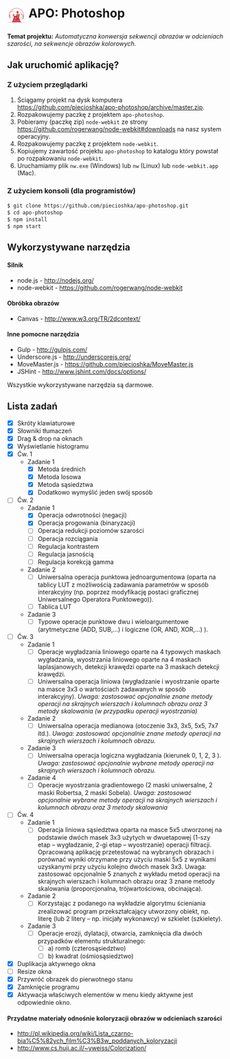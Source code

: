 # <img src="/images/wsisiz.png" align="top" alt="WSISIZ" /> APO: Photoshop

**Temat projektu:** _Automatyczna konwersja sekwencji obrazów w odcieniach szarości, na sekwencje obrazów kolorowych._

## Jak uruchomić aplikację?

### Z użyciem przeglądarki

1. Ściągamy projekt na dysk komputera https://github.com/piecioshka/apo-photoshop/archive/master.zip.
2. Rozpakowujemy paczkę z projektem `apo-photoshop`.
3. Pobieramy (paczkę zip) `node-webkit` ze strony https://github.com/rogerwang/node-webkit#downloads na nasz system operacyjny.
4. Rozpakowujemy paczkę z projektem `node-webkit`.
5. Kopiujemy zawartość projektu `apo-photoshop` to katalogu który powstał po rozpakowaniu `node-webkit`.
6. Uruchamiamy plik `nw.exe` (Windows) lub `nw` (Linux) lub `node-webkit.app` (Mac).

### Z użyciem konsoli (dla programistów)

```
$ git clone https://github.com/piecioshka/apo-photoshop.git
$ cd apo-photoshop
$ npm install
$ npm start
```

## Wykorzystywane narzędzia

#### Silnik

- node.js - http://nodejs.org/
- node-webkit - https://github.com/rogerwang/node-webkit

#### Obróbka obrazów

- Canvas - http://www.w3.org/TR/2dcontext/

#### Inne pomocne narzędzia

- Gulp - http://gulpjs.com/
- Underscore.js - http://underscorejs.org/
- MoveMaster.js - https://github.com/piecioshka/MoveMaster.js
- JSHint - http://www.jshint.com/docs/options/

Wszystkie wykorzystywane narzędzia są darmowe.

## Lista zadań

- [x] Skróty klawiaturowe
- [x] Słowniki tłumaczeń
- [x] Drag & drop na oknach
- [x] Wyświetlanie histogramu
- [x] Ćw. 1
    - Zadanie 1
        - [x] Metoda średnich
        - [x] Metoda losowa
        - [x] Metoda sąsiedztwa
        - [x] Dodatkowo wymyślić jeden swój sposób
- [ ] Ćw. 2
    - Zadanie 1
        - [x] Operacja odwrotności (negacji)
        - [x] Operacja progowania (binaryzacji)
        - [ ] Operacja redukcji poziomów szarości
        - [ ] Operacja rozciągania
        - [ ] Regulacja kontrastem
        - [ ] Regulacja jasnością
        - [ ] Regulacja korekcją gamma
    - Zadanie 2
        - [ ] Uniwersalna operacja punktowa jednoargumentowa (oparta na tablicy LUT z możliwością zadawania parametrów w sposób interakcyjny (np. poprzez modyfikację postaci graficznej Uniwersalnego Operatora Punktowego)).
        - [ ] Tablica LUT
    - Zadanie 3
        - [ ] Typowe operacje punktowe dwu i wieloargumentowe (arytmetyczne (ADD, SUB,...) i logiczne (OR, AND, XOR,...) ).
- [ ] Ćw. 3
    - Zadanie 1
        - [ ] Operacje wygładzania liniowego oparte na 4 typowych maskach wygładzania, wyostrzania liniowego oparte na 4 maskach laplasjanowych, detekcji krawędzi oparte na 3 maskach detekcji krawędzi.
        - [ ] Uniwersalna operacja liniowa (wygładzanie i wyostrzanie oparte na masce 3x3 o wartościach zadawanych w sposób interakcyjny).
        *Uwaga: zastosować opcjonalnie znane metody operacji na skrajnych wierszach i kolumnach obrazu oraz 3 metody skalowania (w przypadku operacji wyostrzania)*
    - Zadanie 2
        - [ ] Uniwersalna operacja medianowa (otoczenie 3x3, 3x5, 5x5, 7x7 itd.).
        *Uwaga: zastosować opcjonalnie znane metody operacji na skrajnych wierszach i kolumnach obrazu.*
    - Zadanie 3
        - [ ] Uniwersalna operacja logiczna wygładzania (kierunek 0, 1, 2, 3 ).
        *Uwaga: zastosować opcjonalnie wybrane metody operacji na skrajnych wierszach i kolumnach obrazu.*
    - Zadanie 4
        - [ ] Operacje wyostrzania gradientowego (2 maski uniwersalne, 2 maski Robertsa, 2 maski Sobela).
        *Uwaga: zastosować opcjonalnie wybrane metody operacji na skrajnych wierszach i kolumnach obrazu oraz 3 metody skalowania*
- [ ] Ćw. 4
    - Zadanie 1
        - [ ] Operacja liniowa sąsiedztwa oparta na masce 5x5 utworzonej na podstawie dwóch masek 3x3 użytych w dwuetapowej (1-szy etap – wygładzanie, 2-gi etap – wyostrzanie) operacji filtracji. Opracowaną aplikację przetestować na wybranych obrazach i porównać wyniki otrzymane przy użyciu maski 5x5 z wynikami uzyskanymi przy użyciu kolejno dwóch masek 3x3. Uwaga: zastosować opcjonalnie 5 znanych z wykładu metod operacji na skrajnych wierszach i kolumnach obrazu oraz 3 znane metody skalowania (proporcjonalna, trójwartościowa, obcinająca).
    - Zadanie 2
        - [ ] Korzystając z podanego na wykładzie algorytmu ścieniania zrealizować program przekształcający utworzony obiekt, np. literę (lub 2 litery – np. inicjały wykonawcy) w szkielet (szkielety).
    - Zadanie 3
        - [ ] Operacje erozji, dylatacji, otwarcia, zamknięcia dla dwóch przypadków elementu strukturalnego:
            - [ ] a) romb (czterosąsiedztwo)
            - [ ] b) kwadrat (ośmiosąsiedztwo)

- [x] Duplikacja aktywnego okna
- [ ] Resize okna
- [x] Przywróć obrazek do pierwotnego stanu
- [x] Zamknięcie programu
- [x] Aktywacja właściwych elementów w menu kiedy aktywne jest odpowiednie okno.

#### Przydatne materiały odnośnie koloryzacji obrazów w odcieniach szarości

- http://pl.wikipedia.org/wiki/Lista_czarno-bia%C5%82ych_film%C3%B3w_poddanych_koloryzacji
- http://www.cs.huji.ac.il/~yweiss/Colorization/

